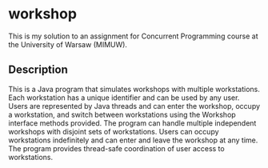 # workshop

This is my solution to an assignment for Concurrent Programming course at the University of Warsaw (MIMUW).

## Description

This is a Java program that simulates workshops with multiple workstations. Each workstation has a unique identifier and can be used by any user. Users are represented by Java threads and can enter the workshop, occupy a workstation, and switch between workstations using the Workshop interface methods provided. The program can handle multiple independent workshops with disjoint sets of workstations. Users can occupy workstations indefinitely and can enter and leave the workshop at any time. The program provides thread-safe coordination of user access to workstations.
